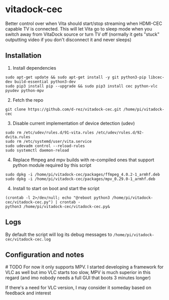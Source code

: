 # vitadock-cec
 Better control over when Vita should start/stop streaming when HDMI-CEC capable TV is connected. This will let Vita go to sleep mode when you switch away from VitaDock source or turn TV off (normally it gets "stuck" outputting video if you don't disconnect it and never sleeps)

## Installation
1. Install dependencies
```
sudo apt-get update && sudo apt-get install -y git python3-pip libcec-dev build-essential python3-dev
sudo pip3 install pip --upgrade && sudo pip3 install cec python-vlc pyudev python-mpv
```
2. Fetch the repo
```
git clone https://github.com/d-rez/vitadock-cec.git /home/pi/vitadock-cec
```

3. Disable current implementation of device detection (udev)
```
sudo rm /etc/udev/rules.d/91-vita.rules /etc/udev/rules.d/92-dvita.rules
sudo rm /etc/systemd/user/vita.service
sudo udevadm control --reload-rules
sudo systemctl daemon-reload
```

4. Replace ffmpeg and mpv builds with re-compiled ones that support python module required by this script
```
sudo dpkg -i /home/pi/vitadock-cec/packages/ffmpeg_4.0.2-1_armhf.deb
sudo dpkg -i /home/pi/vitadock-cec/packages/mpv_0.29.0-1_armhf.deb
```

4. Install to start on boot and start the script
```
(crontab -l 2>/dev/null; echo "@reboot python3 /home/pi/vitadock-cec/vitadock-cec.py") | crontab -
python3 /home/pi/vitadock-cec/vitadock-cec.py&
```

## Logs
By default the script will log its debug messages to `/home/pi/vitadock-cec/vitadock-cec.log`

## Configuration and notes
\# TODO
For now it only supports MPV. I started developing a framework for VLC as well but imo VLC starts too slow, MPV is much superior in this regard (and imo nobody needs a full GUI that boots 3 minutes longer)

If there's a need for VLC version, I may consider it someday based on feedback and interest
